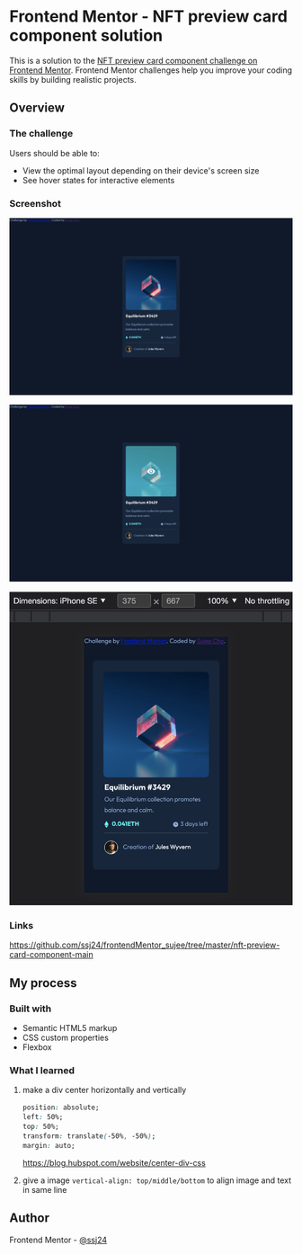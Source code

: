 # Frontend Mentor - NFT preview card component solution

This is a solution to the [NFT preview card component challenge on Frontend Mentor](https://www.frontendmentor.io/challenges/nft-preview-card-component-SbdUL_w0U). Frontend Mentor challenges help you improve your coding skills by building realistic projects. 



## Overview

### The challenge

Users should be able to:

- View the optimal layout depending on their device's screen size
- See hover states for interactive elements

### Screenshot

![desktop image](./desktop.png)

![hover image](./hover.png)

![mobile image](./mobile.png)

### Links

https://github.com/ssj24/frontendMentor_sujee/tree/master/nft-preview-card-component-main

## My process

### Built with

- Semantic HTML5 markup
- CSS custom properties
- Flexbox

### What I learned

1. make a div center horizontally and vertically

   ```css
   position: absolute;
   left: 50%;
   top: 50%;
   transform: translate(-50%, -50%);
   margin: auto;
   ```

   https://blog.hubspot.com/website/center-div-css

2. give a image `vertical-align: top/middle/bottom` to align image and text in same line

## Author

Frontend Mentor - [@ssj24](https://www.frontendmentor.io/profile/ssj24)